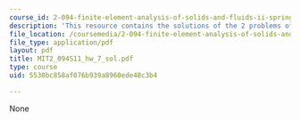 ```yaml
---
course_id: 2-094-finite-element-analysis-of-solids-and-fluids-ii-spring-2011
description: 'This resource contains the solutions of the 2 problems of homework 7. '
file_location: /coursemedia/2-094-finite-element-analysis-of-solids-and-fluids-ii-spring-2011/5530bc858af076b939a8960ede48c3b4_MIT2_094S11_hw_7_sol.pdf
file_type: application/pdf
layout: pdf
title: MIT2_094S11_hw_7_sol.pdf
type: course
uid: 5530bc858af076b939a8960ede48c3b4

---
```

None